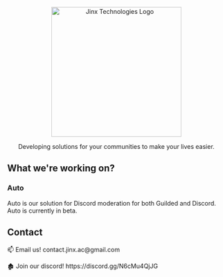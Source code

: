 <p align="center">
  <img width="300px" src="https://media.discordapp.net/attachments/1160596998307717231/1160598436417118278/JINX3.png?ex=662e6a06&is=662d1886&hm=71c5a3f269bcc527b8278af621694e45e63e3b4dc8dab6059e54ae7fd6835e68&=&format=webp&quality=lossless&width=671&height=671" alt="Jinx Technologies Logo">
</p>
<p align="center">
  Developing solutions for your communities to make your lives easier.
</p>

<h2 align="left">What we're working on?</h2>

<h3 align="left">Auto</h3>
<p align="left">
  Auto is our solution for Discord moderation for both Guilded and Discord. Auto is currently in beta.
</p>

<h2 align="left">Contact</h2>
<p align="left">
  📫 Email us! contact.jinx.ac@gmail.com
</p>
<p align="left">
  🏚️ Join our discord! https://discord.gg/N6cMu4QjJG
</p>
